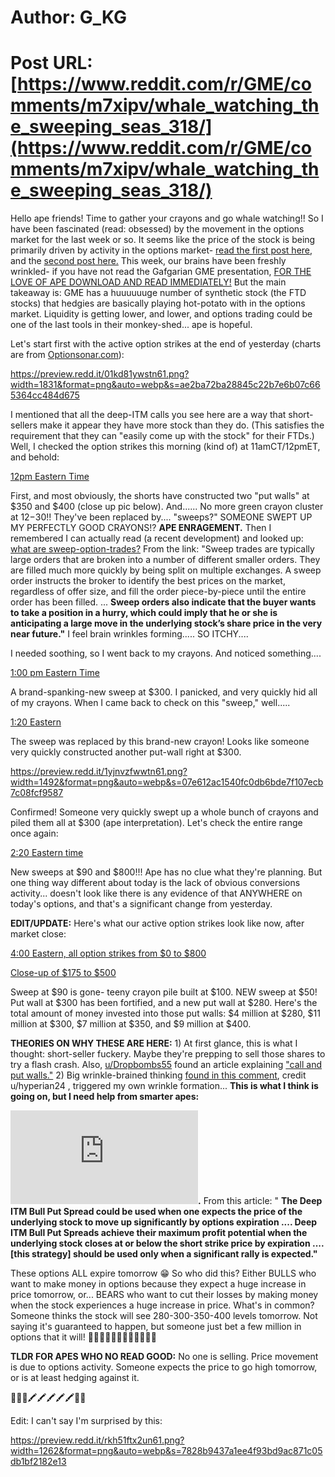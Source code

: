 # Author: G_KG
# Post URL: [https://www.reddit.com/r/GME/comments/m7xipv/whale_watching_the_sweeping_seas_318/](https://www.reddit.com/r/GME/comments/m7xipv/whale_watching_the_sweeping_seas_318/)


Hello ape friends!  Time to gather your crayons and go whale watching!!  So I have been fascinated (read: obsessed) by the movement in the options market for the last week or so.    It seems like the price of the stock is being primarily driven by activity in the options market- [read the first post here](https://www.reddit.com/r/GME/comments/m6ivjc/whale_watching_conversions_with_crayons/?utm_source=share&utm_medium=web2x&context=3), and the [second post here.](https://www.reddit.com/r/GME/comments/m7c0lv/whale_watching_conversions_with_crayons_316/?utm_source=share&utm_medium=web2x&context=3)  This week, our brains have been freshly wrinkled- if you have not read the Gafgarian GME presentation, [FOR THE LOVE OF APE DOWNLOAD AND READ IMMEDIATELY!](https://drive.google.com/file/d/1VL3zAmTPjptr-vevx6PtQzYGZVKNDUZZ/view)  But the main takeaway is: GME has a huuuuuuge number of synthetic stock (the FTD stocks) that hedgies are basically playing hot-potato with in the options market.  Liquidity is getting lower, and lower, and options trading could be one of the last tools in their monkey-shed... ape is hopeful.

Let's start first with the active option strikes at the end of yesterday (charts are from [Optionsonar.com](https://www.optionsonar.com/unusual-option-activity/gme)):

https://preview.redd.it/01kd81ywstn61.png?width=1831&format=png&auto=webp&s=ae2ba72ba28845c22b7e6b07c665364cc484d675

I mentioned that all the deep-ITM calls you see here are a way that short-sellers make it appear they have more stock than they do.  (This satisfies the requirement that they can "easily come up with the stock" for their FTDs.)  Well, I checked the option strikes this morning (kind of) at 11amCT/12pmET, and behold:

[12pm Eastern Time](https://preview.redd.it/v2jrjmiittn61.png?width=1833&format=png&auto=webp&s=ee981469cdaa6bbf56ed7b7f05ed81d862e87c10)

First, and most obviously, the shorts have constructed two "put walls" at $350 and $400 (close up pic below).  And...... No more green crayon cluster at $12-$30!!  They've been replaced by.... "sweeps?"  SOMEONE SWEPT UP MY PERFECTLY GOOD CRAYONS!? **APE ENRAGEMENT.**  Then I remembered I can actually read (a recent development) and looked up: [what are sweep-option-trades?](https://help.optionsonar.com/article/14-what-are-sweep-option-trades)  From the link: "Sweep trades are typically large orders that are broken into a number of different smaller orders. They are filled much more quickly by being split on multiple exchanges. A sweep order instructs the broker to identify the best prices on the market, regardless of offer size, and fill the order piece-by-piece until the entire order has been filled. ...  **Sweep orders also indicate that the buyer wants to take a position in a hurry, which could imply that he or she is anticipating a large move in the underlying stock’s share price in the very near future."**  I feel brain wrinkles forming.....   SO ITCHY....

I needed soothing, so I went back to my crayons.  And noticed something....

[1:00 pm Eastern Time](https://preview.redd.it/5zpqnoxfvtn61.png?width=1823&format=png&auto=webp&s=43f62aae0deb87c5448b0b1f15a60c7ed5afb307)

A brand-spanking-new sweep at $300.  I panicked, and very quickly hid all of my crayons.  When I came back to check on this "sweep," well.....

[1:20 Eastern](https://preview.redd.it/mb1xdry8ztn61.png?width=1823&format=png&auto=webp&s=3efa28121365c7ca17f4732d77412b97ba5bd9a6)

The sweep was replaced by this brand-new crayon!  Looks like someone very quickly constructed another put-wall right at $300.

https://preview.redd.it/1yjnvzfwwtn61.png?width=1492&format=png&auto=webp&s=07e612ac1540fc0db6bde7f107ecb7c08fcf9587

Confirmed!  Someone very quickly swept up a whole bunch of crayons and piled them all at $300 (ape interpretation).  Let's check the entire range once again:

[2:20 Eastern time](https://preview.redd.it/34eezpnkxtn61.png?width=1819&format=png&auto=webp&s=6e85bdc5e923eb91fe26e2b448d9989f0ab75dc3)

New sweeps at $90 and $800!!!  Ape has no clue what they're planning.  But one thing way different about today is the lack of obvious conversions activity...  doesn't look like there is any evidence of that ANYWHERE on today's options, and that's a significant change from yesterday.

**EDIT/UPDATE:** Here's what our active option strikes look like now, after market close:

[4:00 Eastern, all option strikes from $0 to $800](https://preview.redd.it/jbhawaytiun61.png?width=1828&format=png&auto=webp&s=51cafb486908244e221aec16a24131e11b9255d1)

[Close-up of $175 to $500](https://preview.redd.it/q371j7mvjun61.png?width=1820&format=png&auto=webp&s=a07fbcec0c75ae756a3835e4ec1e8f187b18b6c4)

Sweep at $90 is gone- teeny crayon pile built at $100.  NEW sweep at $50!  Put wall at $300 has been fortified, and a new put wall at $280.  Here's the total amount of money invested into those put walls: $4 million at $280, $11 million at $300, $7 million at $350, and $9 million at $400.

**THEORIES ON WHY THESE ARE HERE:**  1) At first glance, this is what I thought: short-seller fuckery.  Maybe they're prepping to sell those shares to try a flash crash.  Also,  [u/Dropbombs55](https://www.reddit.com/u/Dropbombs55/)  found an article explaining ["call and put walls."](https://quant.stackexchange.com/questions/60711/what-are-call-and-put-walls-around-a-strike-price-to-kill-off-vega-and-preven)  2) Big wrinkle-brained thinking [found in this comment](https://www.reddit.com/r/GME/comments/m7xipv/whale_watching_the_sweeping_seas_318/greh1j7?utm_source=share&utm_medium=web2x&context=3), credit u/hyperian24 , triggered my own wrinkle formation... **This is what I think is going on, but I need help from smarter apes:**

![**DEEP ITM BULL PUT SPREAD**](https://www.optiontradingpedia.com/free_deep_itm_bull_put_spread.htm)**.**  From this article: " **The Deep ITM Bull Put Spread could be used when one expects the price of the underlying stock to move up significantly by options expiration ....  Deep ITM Bull Put Spreads achieve their maximum profit potential when the underlying stock closes at or below the short strike price by expiration  ....  \[this strategy\] should be used only when a significant rally is expected."**

These options ALL expire tomorrow 😁 So who did this?  Either BULLS who want to make money in options because they expect a huge increase in price tomorrow, or... BEARS who want to cut their losses by making money when the stock experiences a huge increase in price.  What's in common?  Someone thinks the stock will see 280-300-350-400 levels tomorrow.  Not saying it's guaranteed to happen, but someone just bet a few million in options that it will!  💎🦍🙌🚀🚀🚀🚀🚀🚀🚀💲💲

**TLDR FOR APES WHO NO READ GOOD:** No one is selling.  Price movement is due to options activity.  Someone expects the price to go high tomorrow, or is at least hedging against it.

💎🙌🦍🖍🖍🖍🖍🖍🚀💲

Edit:  I can't say I'm surprised by this:

https://preview.redd.it/rkh51ftx2un61.png?width=1262&format=png&auto=webp&s=7828b9437a1ee4f93bd9ac871c05db1bf2182e13